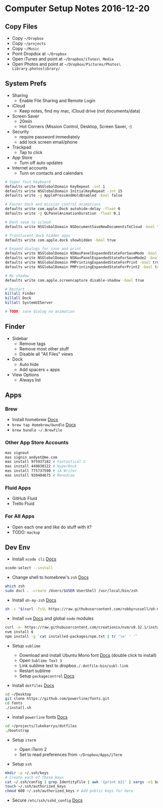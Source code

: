 # Computer Setup Notes 2016-12-20


## Copy Files

- Copy `~/Dropbox`
- Copy `~/projects`
- Copy `~/Music`
- Point Dropdox at `~/Dropbox`
- Open iTunes and point at `~/Dropbox/iTunes\ Media`
- Open Photos and point at `~/Dropbox/Pictures/Photos\ Library.photoslibrary/`


## System Prefs

- Sharing
  - Enable File Sharing and Remote Login
- iCloud
  - Keep notes, find my mac, iCloud drive (not documents/data)
- Screen Saver
  - 20min
  - Hot Corners (Mission Control, Desktop, Screen Saver, -)
- Security
  - require password immediately
  - add lock screen email/phone
- Trackpad
  - Tap to click
- App Store
  - Turn off auto updates
- Internet accounts
  - Turn on contacts and calendars

```sh
# Super fast keyboard
defaults write NSGlobalDomain KeyRepeat -int 1
defaults write NSGlobalDomain InitialKeyRepeat -int 15
defaults write -g ApplePressAndHoldEnabled -bool false

# Faster Dock and mission control animations
defaults write com.apple.Dock autohide-delay -float 0
defaults write -g QLPanelAnimationDuration -float 0.1

# Dont save to icloud
defaults write NSGlobalDomain NSDocumentSaveNewDocumentsToCloud -bool false

# Translucent dock hidden apps
defaults write com.apple.dock showhidden -bool true

# Expand dialogs for save and print
defaults write NSGlobalDomain NSNavPanelExpandedStateForSaveMode -bool true
defaults write NSGlobalDomain NSNavPanelExpandedStateForSaveMode2 -bool true
defaults write NSGlobalDomain PMPrintingExpandedStateForPrint -bool true
defaults write NSGlobalDomain PMPrintingExpandedStateForPrint2 -bool true

# No shadow
defaults write com.apple.screencapture disable-shadow -bool true

# Restart
killall Finder
killall Dock
killall SystemUIServer

# TODO: save dialog no animation
```


## Finder

- Sidebar
  - Remove tags
  - Remove most other stuff
  - Disable all "All Files" views
- Dock
  - Auto hide
  - Add spacers + apps
- View Options
  - Always list


## Apps

### Brew

- Install homebrew [Docs](http://brew.sh/)
- `brew tap Homebrew/bundle` [Docs](https://github.com/Homebrew/homebrew-bundle)
- `brew bundle ~/.Brewfile`

### Other App Store Accounts

```sh
mas signout
mas signin andyet@me.com
mas install 975937182 # Fantastical 2
mas install 449830122 # HyperDock
mas install 775737590 # iA Writer
mas install 920404675 # Monodraw
```

### Fluid Apps

- GitHub Fluid
- Trello Fluid

### For All Apps

- Open each one and like do stuff with it?
- TODO: `mackup`


## Dev Env

- Install `xcode cli` [Docs](https://developer.apple.com/legacy/library/documentation/Darwin/Reference/ManPages/man1/xcode-select.1.html)

```sh
xcode-select --install
```

- Change shell to homebrew's `zsh` [Docs](http://rick.cogley.info/post/use-homebrew-zsh-instead-of-the-osx-default/)

```sh
which zsh
sudo dscl . -create /Users/$USER UserShell /usr/local/bin/zsh
```

- Install `oh-my-zsh` [Docs](https://github.com/robbyrussell/oh-my-zsh#via-curl)

```sh
sh -c "$(curl -fsSL https://raw.githubusercontent.com/robbyrussell/oh-my-zsh/master/tools/install.sh)"
```

- Install `nvm` [Docs](https://github.com/creationix/nvm#install-script) and global `node` modules

```sh
curl -o- https://raw.githubusercontent.com/creationix/nvm/v0.32.1/install.sh | bash
nvm install 6
npm install -g `cat installed-packages/npm.txt | tr '\n' ' '`
```

- Setup `sublime`
  - Download and install Ubuntu Mono font [Docs](http://font.ubuntu.com/) (double click to install)
  - Open `Sublime Text 3`
  - Link sublime text to dropbox`./.dotfile-bin/subl-link`
  - Restart sublime
  - Setup `packagecontrol` [Docs](https://packagecontrol.io/installation)

- Install `dotfiles` [Docs](https://github.com/lukekarrys/dotfiles)

```sh
cd ~/Desktop
git clone https://github.com/powerline/fonts.git
cd fonts
./install.sh
```

- Install `powerline` fonts [Docs](https://github.com/powerline/fonts#installation)

```sh
cd ~/projects/lukekarrys/dotfiles
./bootstrap
```

- Setup `iterm`
  - Open iTerm 2
  - Set to read preferences from `~/Dropbox/Apps/iTerm`

- Setup `ssh`

```sh
mkdir -p ~/.ssh/keys
# Create each of these keys
cat ~/.ssh/config | grep IdentityFile | awk '{print $2}' | xargs -n1 basename | uniq
touch ~/.ssh/authorized_keys
chmod 600 ~/.ssh/authorized_keys # Add public keys for here
```

- Secure `/etc/ssh/sshd_config` [Docs](http://serverfault.com/questions/85992/how-do-i-setup-sshd-on-mac-os-x-to-only-allow-key-based-authentication)
